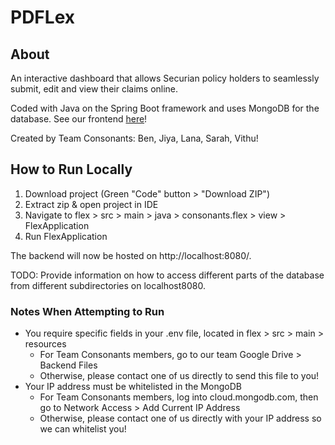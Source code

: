 # PDFLex

## About

An interactive dashboard that allows Securian policy holders to seamlessly submit, edit and view their claims online.

Coded with Java on the Spring Boot framework and uses MongoDB for the database. See our frontend [here](https://github.com/PDFlex/pdflex-frontend)!

Created by Team Consonants: Ben, Jiya, Lana, Sarah, Vithu!

## How to Run Locally
1. Download project (Green "Code" button > "Download ZIP")
2. Extract zip & open project in IDE
3. Navigate to flex > src > main > java > consonants.flex > view > FlexApplication
4. Run FlexApplication
   
The backend will now be hosted on http://localhost:8080/.

TODO: Provide information on how to access different parts of the database from different subdirectories on localhost8080.

### Notes When Attempting to Run
- You require specific fields in your .env file, located in flex > src > main > resources
  - For Team Consonants members, go to our team Google Drive > Backend Files
  - Otherwise, please contact one of us directly to send this file to you!
- Your IP address must be whitelisted in the MongoDB
  - For Team Consonants members, log into cloud.mongodb.com, then go to Network Access > Add Current IP Address
  - Otherwise, please contact one of us directly with your IP address so we can whitelist you!
